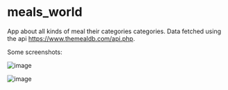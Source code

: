 # meals_world

App about all kinds of meal their categories categories. Data fetched using the api https://www.themealdb.com/api.php.

Some screenshots:

![image](https://github.com/hydev777/meals_world/assets/84458390/56ad7bee-2d8c-469d-a99b-0df6e60442e8)

![image](https://github.com/hydev777/meals_world/assets/84458390/2a39802a-bce2-44c6-9069-69e1b1d02eab)

